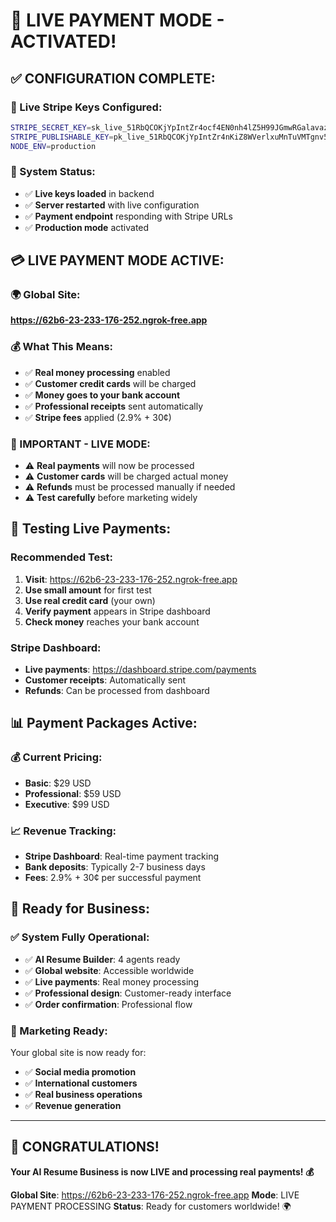 # 🚀 LIVE PAYMENT MODE - ACTIVATED!

## ✅ **CONFIGURATION COMPLETE:**

### **🔑 Live Stripe Keys Configured:**
```bash
STRIPE_SECRET_KEY=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
STRIPE_PUBLISHABLE_KEY=pk_live_51RbQCOKjYpIntZr4nKiZ8WVerlxuMnTuVMTgnv5SGW8ycqXJdLtLs2tvmrHs5U31VyHcUAVo8bYDes0beJoOWVZ000zvtHKMEH
NODE_ENV=production
```

### **🔄 System Status:**
- ✅ **Live keys loaded** in backend
- ✅ **Server restarted** with live configuration
- ✅ **Payment endpoint** responding with Stripe URLs
- ✅ **Production mode** activated

## 💳 **LIVE PAYMENT MODE ACTIVE:**

### **🌍 Global Site:**
**https://62b6-23-233-176-252.ngrok-free.app**

### **💰 What This Means:**
- ✅ **Real money processing** enabled
- ✅ **Customer credit cards** will be charged
- ✅ **Money goes to your bank account**
- ✅ **Professional receipts** sent automatically
- ✅ **Stripe fees** applied (2.9% + 30¢)

### **🚨 IMPORTANT - LIVE MODE:**
- ⚠️ **Real payments** will now be processed
- ⚠️ **Customer cards** will be charged actual money
- ⚠️ **Refunds** must be processed manually if needed
- ⚠️ **Test carefully** before marketing widely

## 🧪 **Testing Live Payments:**

### **Recommended Test:**
1. **Visit**: https://62b6-23-233-176-252.ngrok-free.app
2. **Use small amount** for first test
3. **Use real credit card** (your own)
4. **Verify payment** appears in Stripe dashboard
5. **Check money** reaches your bank account

### **Stripe Dashboard:**
- **Live payments**: https://dashboard.stripe.com/payments
- **Customer receipts**: Automatically sent
- **Refunds**: Can be processed from dashboard

## 📊 **Payment Packages Active:**

### **💰 Current Pricing:**
- **Basic**: $29 USD
- **Professional**: $59 USD  
- **Executive**: $99 USD

### **📈 Revenue Tracking:**
- **Stripe Dashboard**: Real-time payment tracking
- **Bank deposits**: Typically 2-7 business days
- **Fees**: 2.9% + 30¢ per successful payment

## 🎯 **Ready for Business:**

### **✅ System Fully Operational:**
- ✅ **AI Resume Builder**: 4 agents ready
- ✅ **Global website**: Accessible worldwide
- ✅ **Live payments**: Real money processing
- ✅ **Professional design**: Customer-ready interface
- ✅ **Order confirmation**: Professional flow

### **🚀 Marketing Ready:**
Your global site is now ready for:
- ✅ **Social media promotion**
- ✅ **International customers**
- ✅ **Real business operations**
- ✅ **Revenue generation**

---

## 🎊 **CONGRATULATIONS!**

**Your AI Resume Business is now LIVE and processing real payments! 💰**

**Global Site**: https://62b6-23-233-176-252.ngrok-free.app
**Mode**: LIVE PAYMENT PROCESSING
**Status**: Ready for customers worldwide! 🌍